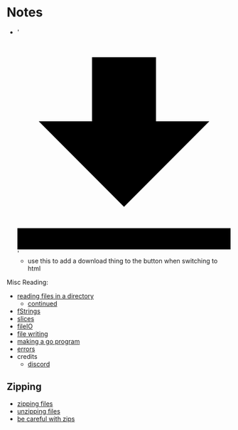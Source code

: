 
# Notes

- '<svg class="fill-current w-4 h-4 mr-2" xmlns="http://www.w3.org/2000/svg" viewBox="0 0 20 20"><path d="M13 8V2H7v6H2l8 8 8-8h-5zM0 18h20v2H0v-2z"/></svg>'
    - use this to add a download thing to the button when switching to html


Misc Reading:
- [reading files in a directory](https://pkg.go.dev/os#ReadDir)
    - [continued](https://stackoverflow.com/questions/14668850/list-directory-in-go)
- [fStrings](https://stackoverflow.com/questions/11123865/format-a-go-string-without-printing#11124241)
- [slices](https://go.dev/ref/spec#Slice_types)
- [fileIO](https://pkg.go.dev/os)
- [file writing](https://gosamples.dev/write-file/)
- [making a go program](https://go.dev/doc/tutorial/getting-started)
- [errors](https://www.digitalocean.com/community/tutorials/creating-custom-errors-in-go)
- credits
    - [discord](https://www.followchain.org/discord-profile-link/)



## Zipping
- [zipping files](https://gosamples.dev/zip-file/)
- [unzipping files](https://gosamples.dev/unzip-file/)
- [be careful with zips](https://security.snyk.io/research/zip-slip-vulnerability)